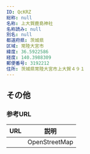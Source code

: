 ```yaml
---
ID: QcKRZ
総称: null
名称: 上大賀鹿島神社
名称読み: null
別名: null
都道府県: 茨城県
区域: 常陸大宮市
緯度: 36.5922586
経度: 140.3988309
郵便番号: 3192212
住所: 茨城県常陸大宮市上大賀４９１
---
```


## その他

### 参考URL

| URL | 説明          |
| --- | ------------- |
|     | OpenStreetMap |

